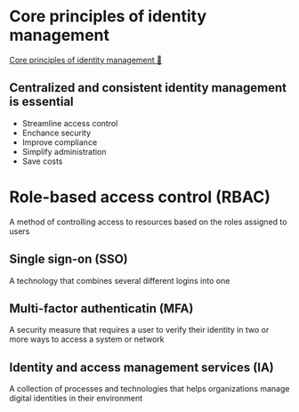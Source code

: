 # Core principles of identity management

[Core principles of identity management 🔗](https://www.coursera.org/learn/cloud-security-risks-identify-and-protect-against-threats/lecture/MFIng/core-principles-of-identity-management)

## Centralized and consistent identity management is essential

- Streamline access control
- Enchance security
- Improve compliance
- Simplify administration
- Save costs

# Role-based access control (RBAC)

A method of controlling access to resources based on the roles assigned to users

## Single sign-on (SSO)

A technology that combines several different logins into one

## Multi-factor authenticatin (MFA)

A security measure that requires a user to verify their identity in two or more ways to access a system or network

## Identity and access management services (IA)

A collection of processes and technologies that helps organizations manage digital identities in their environment

